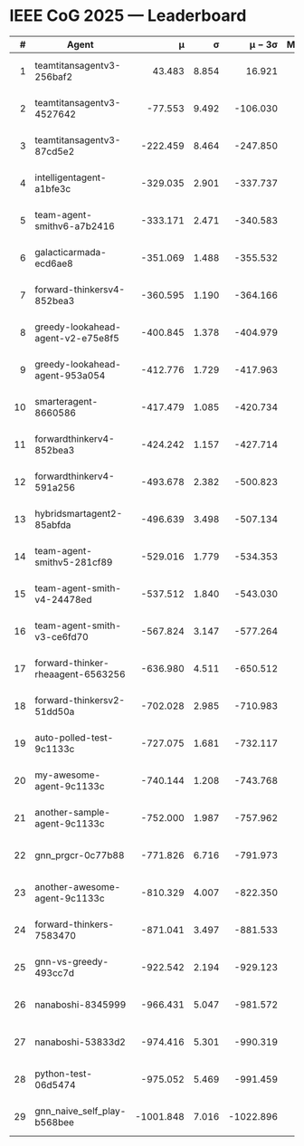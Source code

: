 # IEEE CoG 2025 — Leaderboard

| # | Agent | μ | σ | μ − 3σ | Matches | Updated |
|---:|---|---:|---:|---:|---:|---|
| 1 | teamtitansagentv3-256baf2 | 43.483 | 8.854 | 16.921 | 20556 | 2025-08-24 21:42 |
| 2 | teamtitansagentv3-4527642 | -77.553 | 9.492 | -106.030 | 20050 | 2025-08-24 21:42 |
| 3 | teamtitansagentv3-87cd5e2 | -222.459 | 8.464 | -247.850 | 21086 | 2025-08-24 21:42 |
| 4 | intelligentagent-a1bfe3c | -329.035 | 2.901 | -337.737 | 16900 | 2025-08-24 21:42 |
| 5 | team-agent-smithv6-a7b2416 | -333.171 | 2.471 | -340.583 | 19980 | 2025-08-24 21:42 |
| 6 | galacticarmada-ecd6ae8 | -351.069 | 1.488 | -355.532 | 18780 | 2025-08-24 21:42 |
| 7 | forward-thinkersv4-852bea3 | -360.595 | 1.190 | -364.166 | 16213 | 2025-08-24 21:42 |
| 8 | greedy-lookahead-agent-v2-e75e8f5 | -400.845 | 1.378 | -404.979 | 20500 | 2025-08-24 21:42 |
| 9 | greedy-lookahead-agent-953a054 | -412.776 | 1.729 | -417.963 | 18460 | 2025-08-24 21:42 |
| 10 | smarteragent-8660586 | -417.479 | 1.085 | -420.734 | 16784 | 2025-08-24 21:42 |
| 11 | forwardthinkerv4-852bea3 | -424.242 | 1.157 | -427.714 | 16773 | 2025-08-24 21:42 |
| 12 | forwardthinkerv4-591a256 | -493.678 | 2.382 | -500.823 | 16441 | 2025-08-24 21:42 |
| 13 | hybridsmartagent2-85abfda | -496.639 | 3.498 | -507.134 | 16597 | 2025-08-24 21:42 |
| 14 | team-agent-smithv5-281cf89 | -529.016 | 1.779 | -534.353 | 19400 | 2025-08-24 21:42 |
| 15 | team-agent-smith-v4-24478ed | -537.512 | 1.840 | -543.030 | 20196 | 2025-08-24 21:42 |
| 16 | team-agent-smith-v3-ce6fd70 | -567.824 | 3.147 | -577.264 | 20576 | 2025-08-24 21:42 |
| 17 | forward-thinker-rheaagent-6563256 | -636.980 | 4.511 | -650.512 | 18898 | 2025-08-24 21:42 |
| 18 | forward-thinkersv2-51dd50a | -702.028 | 2.985 | -710.983 | 19478 | 2025-08-24 21:42 |
| 19 | auto-polled-test-9c1133c | -727.075 | 1.681 | -732.117 | 20520 | 2025-08-24 21:42 |
| 20 | my-awesome-agent-9c1133c | -740.144 | 1.208 | -743.768 | 20220 | 2025-08-24 21:42 |
| 21 | another-sample-agent-9c1133c | -752.000 | 1.987 | -757.962 | 20160 | 2025-08-24 21:42 |
| 22 | gnn_prgcr-0c77b88 | -771.826 | 6.716 | -791.973 | 17640 | 2025-08-24 21:42 |
| 23 | another-awesome-agent-9c1133c | -810.329 | 4.007 | -822.350 | 21300 | 2025-08-24 21:42 |
| 24 | forward-thinkers-7583470 | -871.041 | 3.497 | -881.533 | 18360 | 2025-08-24 21:42 |
| 25 | gnn-vs-greedy-493cc7d | -922.542 | 2.194 | -929.123 | 15600 | 2025-08-24 21:42 |
| 26 | nanaboshi-8345999 | -966.431 | 5.047 | -981.572 | 16310 | 2025-08-24 21:42 |
| 27 | nanaboshi-53833d2 | -974.416 | 5.301 | -990.319 | 15500 | 2025-08-24 21:42 |
| 28 | python-test-06d5474 | -975.052 | 5.469 | -991.459 | 16030 | 2025-08-24 21:42 |
| 29 | gnn_naive_self_play-b568bee | -1001.848 | 7.016 | -1022.896 | 16040 | 2025-08-24 21:42 |
